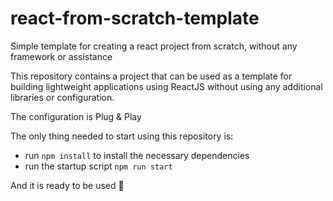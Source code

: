 # react-from-scratch-template
Simple template for creating a react project from scratch, without any framework or assistance

This repository contains a project that can be used as a template for building lightweight applications using ReactJS without using any additional libraries or configuration.

The configuration is Plug & Play

The only thing needed to start using this repository is:

- run ```npm install``` to install the necessary dependencies
- run the startup script ```npm run start```

And it is ready to be used 🎉

